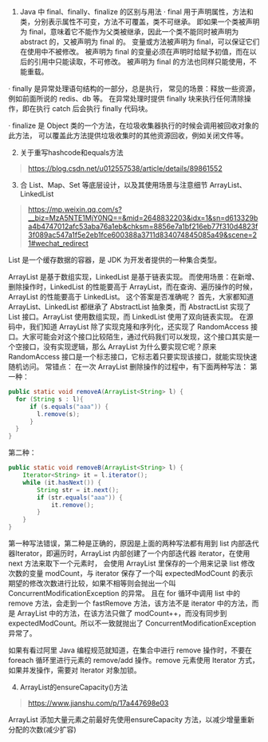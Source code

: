 1. Java 中 final、finally、finalize 的区别与用法
· final 用于声明属性，方法和类，分别表示属性不可变，方法不可覆盖，类不可继承。
即如果一个类被声明为 final，意味着它不能作为父类被继承，因此一个类不能同时被声明为 abstract 的，又被声明为 final 的。
变量或方法被声明为 final，可以保证它们在使用中不被修改。
被声明为 final 的变量必须在声明时给赋予初值，而在以后的引用中只能读取，不可修改。
被声明为 final 的方法也同样只能使用，不能重载。

· finally 是异常处理语句结构的一部分，总是执行，
常见的场景：释放一些资源，例如前面所说的 redis、db 等。
在异常处理时提供 finally 块来执行任何清除操作，即在执行 catch 后会执行 finally 代码块。

· finalize 是 Object 类的一个方法，在垃圾收集器执行的时候会调用被回收对象的此方法，
可以覆盖此方法提供垃圾收集时的其他资源回收，例如关闭文件等。

2. 关于重写hashcode和equals方法
> https://blog.csdn.net/u012557538/article/details/89861552

3. 合 List、Map、Set 等底层设计，以及其使用场景与注意细节
ArrayList、LinkedList
> https://mp.weixin.qq.com/s?__biz=MzA5NTE1MjY0NQ==&mid=2648832203&idx=1&sn=d613329ba4b4747012afc53aba76a1eb&chksm=8856e7a1bf216eb77f310d4823f3f089ac547a1f5e2eb1fce600388a3711d834074845085a49&scene=21#wechat_redirect

List 是一个缓存数据的容器，是 JDK 为开发者提供的一种集合类型。

ArrayList 是基于数组实现，LinkedList 是基于链表实现。
而使用场景：在新增、删除操作时，LinkedList 的性能要高于 ArrayList，而在查询、遍历操作的时候，ArrayList 的性能要高于 LinkedList。
这个答案是否准确呢？
首先，大家都知道 ArrayList、LinkedList 都继承了 AbstractList 抽象类，而 AbstractList 实现了 List 接口。ArrayList 使用数组实现，而 LinkedList 使用了双向链表实现。
在源码中，我们知道 ArrayList 除了实现克隆和序列化，还实现了 RandomAccess 接口。大家可能会对这个接口比较陌生，通过代码我们可以发现，这个接口其实是一个空接口，没有实现逻辑，那么 ArrayList 为什么要实现它呢？原来 RandomAccess 接口是一个标志接口，它标志着只要实现该接口，就能实现快速随机访问。
常错点：
在一次 ArrayList 删除操作的过程中，有下面两种写法：
第一种：
```java
public static void removeA(ArrayList<String> l) {
  for (String s : l){
      if (s.equals("aaa")) {
        l.remove(s);
      }
  }
}
```
第二种：
```java
public static void removeB(ArrayList<String> l) {
    Iterator<String> it = l.iterator();
    while (it.hasNext()) {
        String str = it.next();
        if (str.equals("aaa")) {
            it.remove();
        }
    }
}
```
第一种写法错误，第二种是正确的，原因是上面的两种写法都有用到 list 内部迭代器Iterator，即遍历时，ArrayList 内部创建了一个内部迭代器 iterator，在使用 next 方法来取下一个元素时，
会使用 ArrayList 里保存的一个用来记录 list 修改次数的变量 modCount，与 iterator 保存了一个叫 expectedModCount 的表示期望的修改次数进行比较，如果不相等则会抛出一个叫 ConcurrentModificationException 的异常。
且在 for 循环中调用 list 中的 remove 方法，会走到一个 fastRemove 方法，该方法不是 iterator 中的方法，而是 ArrayList 中的方法，在该方法只做了 modCount++，而没有同步到 expectedModCount。所以不一致就抛出了 ConcurrentModificationException 异常了。

如果有看过阿里 Java 编程规范就知道，在集合中进行 remove 操作时，不要在 foreach 循环里进行元素的 remove/add 操作。remove 元素使用 Iterator 方式，如果并发操作，需要对 Iterator 对象加锁。

4. ArrayList的ensureCapacity()方法
> https://www.jianshu.com/p/17a447698e03

ArrayList 添加大量元素之前最好先使用ensureCapacity 方法，以减少增量重新分配的次数(减少扩容)